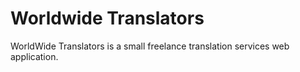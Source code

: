 # Worldwide Translators

WorldWide Translators is a small freelance translation services web application.